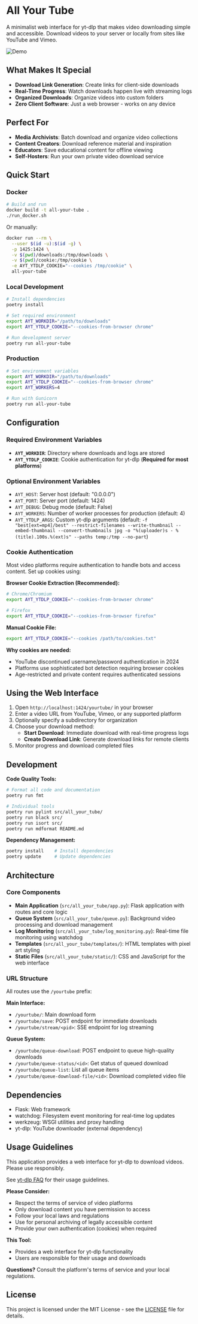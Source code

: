 # All Your Tube

A minimalist web interface for yt-dlp that makes video downloading simple and
accessible. Download videos to your server or locally from sites like YouTube
and Vimeo.

![Demo](docs/all-your-tube-demo.gif)

## What Makes It Special

- **Download Link Generation**: Create links for client-side downloads
- **Real-Time Progress**: Watch downloads happen live with streaming logs
- **Organized Downloads**: Organize videos into custom folders
- **Zero Client Software**: Just a web browser - works on any device

## Perfect For

- **Media Archivists**: Batch download and organize video collections
- **Content Creators**: Download reference material and inspiration
- **Educators**: Save educational content for offline viewing
- **Self-Hosters**: Run your own private video download service

## Quick Start

### Docker

```bash
# Build and run
docker build -t all-your-tube .
./run_docker.sh
```

Or manually:

```bash
docker run --rm \
  --user $(id -u):$(id -g) \
  -p 1425:1424 \
  -v $(pwd)/downloads:/tmp/downloads \
  -v $(pwd)/cookie:/tmp/cookie \
  -e AYT_YTDLP_COOKIE="--cookies /tmp/cookie" \
  all-your-tube
```

### Local Development

```bash
# Install dependencies
poetry install

# Set required environment
export AYT_WORKDIR="/path/to/downloads"
export AYT_YTDLP_COOKIE="--cookies-from-browser chrome"

# Run development server
poetry run all-your-tube
```

### Production

```bash
# Set environment variables
export AYT_WORKDIR="/path/to/downloads"
export AYT_YTDLP_COOKIE="--cookies-from-browser chrome"
export AYT_WORKERS=4

# Run with Gunicorn
poetry run all-your-tube
```

## Configuration

### Required Environment Variables

- **`AYT_WORKDIR`**: Directory where downloads and logs are stored
- **`AYT_YTDLP_COOKIE`**: Cookie authentication for yt-dlp (**Required for most
  platforms**)

### Optional Environment Variables

- `AYT_HOST`: Server host (default: "0.0.0.0")
- `AYT_PORT`: Server port (default: 1424)
- `AYT_DEBUG`: Debug mode (default: False)
- `AYT_WORKERS`: Number of worker processes for production (default: 4)
- `AYT_YTDLP_ARGS`: Custom yt-dlp arguments (default:
  `-f "best[ext=mp4]/best" --restrict-filenames --write-thumbnail --embed-thumbnail --convert-thumbnails jpg -o "%(uploader)s - %(title).100s.%(ext)s" --paths temp:/tmp --no-part`)

### Cookie Authentication

Most video platforms require authentication to handle bots and access content.
Set up cookies using:

**Browser Cookie Extraction (Recommended):**

```bash
# Chrome/Chromium
export AYT_YTDLP_COOKIE="--cookies-from-browser chrome"

# Firefox
export AYT_YTDLP_COOKIE="--cookies-from-browser firefox"
```

**Manual Cookie File:**

```bash
export AYT_YTDLP_COOKIE="--cookies /path/to/cookies.txt"
```

**Why cookies are needed:**

- YouTube discontinued username/password authentication in 2024
- Platforms use sophisticated bot detection requiring browser cookies
- Age-restricted and private content requires authenticated sessions

## Using the Web Interface

1. Open `http://localhost:1424/yourtube/` in your browser
1. Enter a video URL from YouTube, Vimeo, or any supported platform
1. Optionally specify a subdirectory for organization
1. Choose your download method:
   - **Start Download**: Immediate download with real-time progress logs
   - **Create Download Link**: Generate download links for remote clients
1. Monitor progress and download completed files

## Development

**Code Quality Tools:**

```bash
# Format all code and documentation
poetry run fmt

# Individual tools
poetry run pylint src/all_your_tube/
poetry run black src/
poetry run isort src/
poetry run mdformat README.md
```

**Dependency Management:**

```bash
poetry install    # Install dependencies
poetry update     # Update dependencies
```

## Architecture

### Core Components

- **Main Application** (`src/all_your_tube/app.py`): Flask application with
  routes and core logic
- **Queue System** (`src/all_your_tube/queue.py`): Background video processing
  and download management
- **Log Monitoring** (`src/all_your_tube/log_monitoring.py`): Real-time file
  monitoring using watchdog
- **Templates** (`src/all_your_tube/templates/`): HTML templates with pixel art
  styling
- **Static Files** (`src/all_your_tube/static/`): CSS and JavaScript for the web
  interface

### URL Structure

All routes use the `/yourtube` prefix:

**Main Interface:**

- `/yourtube/`: Main download form
- `/yourtube/save`: POST endpoint for immediate downloads
- `/yourtube/stream/<pid>`: SSE endpoint for log streaming

**Queue System:**

- `/yourtube/queue-download`: POST endpoint to queue high-quality downloads
- `/yourtube/queue-status/<id>`: Get status of queued download
- `/yourtube/queue-list`: List all queue items
- `/yourtube/queue-download-file/<id>`: Download completed video file

## Dependencies

- Flask: Web framework
- watchdog: Filesystem event monitoring for real-time log updates
- werkzeug: WSGI utilities and proxy handling
- yt-dlp: YouTube downloader (external dependency)

## Usage Guidelines

This application provides a web interface for yt-dlp to download videos. Please
use responsibly.

See [yt-dlp FAQ](https://github.com/yt-dlp/yt-dlp/wiki/FAQ) for their usage
guidelines.

**Please Consider:**

- Respect the terms of service of video platforms
- Only download content you have permission to access
- Follow your local laws and regulations
- Use for personal archiving of legally accessible content
- Provide your own authentication (cookies) when required

**This Tool:**

- Provides a web interface for yt-dlp functionality
- Users are responsible for their usage and downloads

**Questions?** Consult the platform's terms of service and your local
regulations.

## License

This project is licensed under the MIT License - see the [LICENSE](LICENSE) file
for details.
